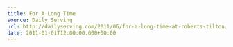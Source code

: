 ```yaml
---
title: For A Long Time
source: Daily Serving
url: http://dailyserving.com/2011/06/for-a-long-time-at-roberts-tilton/
date: 2011-01-01T12:00:00.000+00:00
---
```


